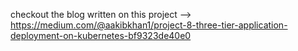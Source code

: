 checkout the blog written on this project --> https://medium.com/@aakibkhan1/project-8-three-tier-application-deployment-on-kubernetes-bf9323de40e0
